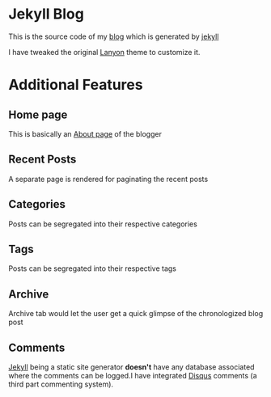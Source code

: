 # Jekyll Blog 

This is the source code of my [blog](https://gaurav1999.github.io) which is generated by [jekyll](https://jekyllrb.com/)  

I have tweaked the original [Lanyon](https://github.com/poole/lanyon) theme to customize it.

# Additional Features

## Home page 

This is basically an [About page](https://gaurav1999.github.io/) of the blogger 

## Recent Posts 

A separate page is rendered for paginating the recent posts


## Categories

Posts can be segregated into their respective categories

## Tags

Posts can be segregated into their respective tags

## Archive

Archive tab would let the user get a quick glimpse of the chronologized blog post

## Comments

[Jekyll](https://jekyllrb.com/) being a static site generator **doesn't** have any database associated where the comments can be logged.I have integrated [Disqus](https://disqus.com/) comments (a third part commenting system).
